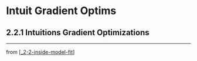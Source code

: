 # Intuit Gradient Optims

## 2.2.1 Intuitions Gradient Optimizations
---
from [[_2-2-inside-model-fit]]

[//begin]: # "Autogenerated link references for markdown compatibility"
[_2-2-inside-model-fit]: _2-2-inside-model-fit.md "Inside Model Fit"
[//end]: # "Autogenerated link references"
